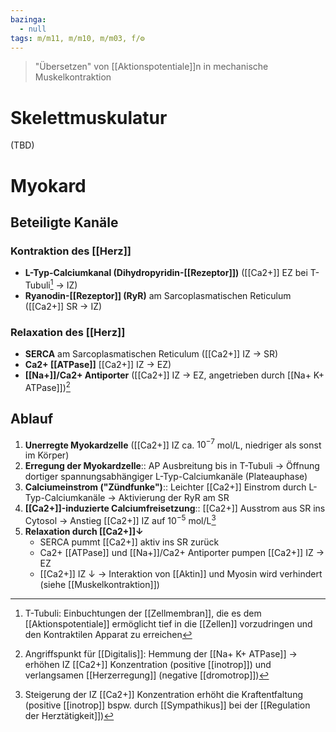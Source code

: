 ```yaml
---
bazinga:
  - null
tags: m/m11, m/m10, m/m03, f/⚙️
---
```

> "Übersetzen" von [[Aktionspotentiale]]n in mechanische Muskelkontraktion

# Skelettmuskulatur
(TBD)

# Myokard
## Beteiligte Kanäle
### Kontraktion des [[Herz]]
- **L-Typ-Calciumkanal (Dihydropyridin-[[Rezeptor]])** ([[Ca2+]] EZ bei T-Tubuli[^1] → IZ)
- **Ryanodin-[[Rezeptor]] (RyR)** am Sarcoplasmatischen Reticulum ([[Ca2+]] SR → IZ)

### Relaxation des [[Herz]]
- **SERCA** am Sarcoplasmatischen Reticulum ([[Ca2+]] IZ → SR)
- **Ca2+ [[ATPase]]** [[Ca2+]] IZ → EZ)
- **[[Na+]]/Ca2+ Antiporter** ([[Ca2+]] IZ → EZ, angetrieben durch [[Na+ K+ ATPase]])[^3]

## Ablauf
1. **Unerregte Myokardzelle** ([[Ca2+]] IZ ca. $10^{-7}$ mol/L, niedriger als sonst im Körper)
2. **Erregung der Myokardzelle**:: AP Ausbreitung bis in T-Tubuli → Öffnung dortiger spannungsabhängiger L-Typ-Calciumkanäle (Plateauphase)
3. **Calciumeinstrom ("Zündfunke")**:: Leichter [[Ca2+]] Einstrom durch L-Typ-Calciumkanäle → Aktivierung der RyR am SR
4. **[[Ca2+]]-induzierte Calciumfreisetzung**:: [[Ca2+]] Ausstrom aus SR ins Cytosol → Anstieg [[Ca2+]] IZ auf $10^{-5}$ mol/L[^2]
5. **Relaxation durch [[Ca2+]]↓**
	- SERCA pummt [[Ca2+]] aktiv ins SR zurück
	- Ca2+ [[ATPase]] und [[Na+]]/Ca2+ Antiporter pumpen [[Ca2+]] IZ → EZ
	- [[Ca2+]] IZ ↓ → Interaktion von [[Aktin]] und Myosin wird verhindert (siehe [[Muskelkontraktion]])


[^1]: T-Tubuli: Einbuchtungen der [[Zellmembran]], die es dem [[Aktionspotentiale]] ermöglicht tief in die [[Zellen]] vorzudringen und den Kontraktilen Apparat zu erreichen
[^2]: Steigerung der IZ [[Ca2+]] Konzentration erhöht die Kraftentfaltung (positive [[inotrop]] bspw. durch [[Sympathikus]] bei der [[Regulation der Herztätigkeit]])
[^3]: Angriffspunkt für [[Digitalis]]: Hemmung der [[Na+ K+ ATPase]] → erhöhen IZ [[Ca2+]] Konzentration (positive [[inotrop]]) und verlangsamen [[Herzerregung]] (negative [[dromotrop]])